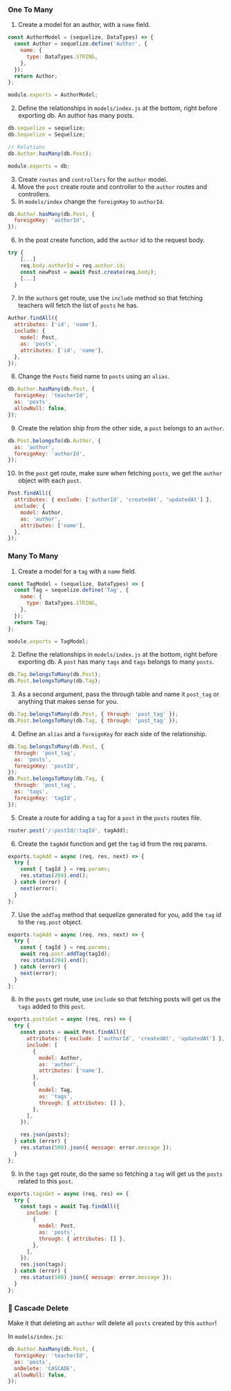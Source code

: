 ### One To Many

1. Create a model for an author, with a `name` field.

```js
const AuthorModel = (sequelize, DataTypes) => {
  const Author = sequelize.define('Author', {
    name: {
      type: DataTypes.STRING,
    },
  });
  return Author;
};

module.exports = AuthorModel;
```

2. Define the relationships in `models/index.js` at the bottom, right before exporting db. An author has many posts.

```js
db.sequelize = sequelize;
db.Sequelize = Sequelize;

// Relations
db.Author.hasMany(db.Post);

module.exports = db;
```

3. Create `routes` and `controllers` for the `author` model.
4. Move the `post` create route and controller to the `author` routes and controllers.
5. In `models/index` change the `foreignKey` to `authorId`.

```js
db.Author.hasMany(db.Post, {
  foreignKey: 'authorId',
});
```

6. In the post create function, add the `author` id to the request body.

```js
try {
    [...]
    req.body.authorId = req.author.id;
    const newPost = await Post.create(req.body);
    [...]
  }
```

7. In the `author`s get route, use the `include` method so that fetching teachers will fetch the list of `posts` he has.

```js
Author.findAll({
  attributes: ['id', 'name'],
  include: {
    model: Post,
    as: 'posts',
    attributes: ['id', 'name'],
  },
});
```

8. Change the `Posts` field name to `posts` using an `alias`.

```js
db.Author.hasMany(db.Post, {
  foreignKey: 'teacherId',
  as: 'posts',
  allowNull: false,
});
```

9. Create the relation ship from the other side, a `post` belongs to an `author`.

```js
db.Post.belongsTo(db.Author, {
  as: 'author',
  foreignKey: 'authorId',
});
```

10. In the `post` get route, make sure when fetching `posts`, we get the `author` object with each `post`.

```js
Post.findAll({
  attributes: { exclude: ['authorId', 'createdAt', 'updatedAt'] },
  include: {
    model: Author,
    as: 'author',
    attributes: ['name'],
  },
});
```

### Many To Many

1. Create a model for a `tag` with a `name` field.

```js
const TagModel = (sequelize, DataTypes) => {
  const Tag = sequelize.define('Tag', {
    name: {
      type: DataTypes.STRING,
    },
  });
  return Tag;
};

module.exports = TagModel;
```

2. Define the relationships in `models/index.js` at the bottom, right before exporting db. A `post` has many `tags` and `tags` belongs to many `posts`.

```js
db.Tag.belongsToMany(db.Post);
db.Post.belongsToMany(db.Tag);
```

3. As a second argument, pass the through table and name it `post_tag` or anything that makes sense for you.

```js
db.Tag.belongsToMany(db.Post, { through: 'post_tag' });
db.Post.belongsToMany(db.Tag, { through: 'post_tag' });
```

4. Define an `alias` and a `foreignKey` for each side of the relationship.

```js
db.Tag.belongsToMany(db.Post, {
  through: 'post_tag',
  as: 'posts',
  foreignKey: 'postId',
});
db.Post.belongsToMany(db.Tag, {
  through: 'post_tag',
  as: 'tags',
  foreignKey: 'tagId',
});
```

5. Create a route for adding a `tag` for a `post` in the `posts` routes file.

```js
router.post('/:postId/:tagId', tagAdd);
```

6. Create the `tagAdd` function and get the `tag` id from the req params.

```js
exports.tagAdd = async (req, res, next) => {
  try {
    const { tagId } = req.params;
    res.status(204).end();
  } catch (error) {
    next(error);
  }
};
```

7. Use the `addTag` method that sequelize generated for you, add the `tag` id to the `req.post` object.

```js
exports.tagAdd = async (req, res, next) => {
  try {
    const { tagId } = req.params;
    await req.post.addTag(tagId);
    res.status(204).end();
  } catch (error) {
    next(error);
  }
};
```

8. In the `posts` get route, use `include` so that fetching posts will get us the `tags` added to this `post`.

```js
exports.postsGet = async (req, res) => {
  try {
    const posts = await Post.findAll({
      attributes: { exclude: ['authorId', 'createdAt', 'updatedAt'] },
      include: [
        {
          model: Author,
          as: 'author',
          attributes: ['name'],
        },
        {
          model: Tag,
          as: 'tags',
          through: { attributes: [] },
        },
      ],
    });

    res.json(posts);
  } catch (error) {
    res.status(500).json({ message: error.message });
  }
};
```

9. In the `tags` get route, do the same so fetching a `tag` will get us the `posts` related to this `post`.

```js
exports.tagsGet = async (req, res) => {
  try {
    const tags = await Tag.findAll({
      include: [
        {
          model: Post,
          as: 'posts',
          through: { attributes: [] },
        },
      ],
    });
    res.json(tags);
  } catch (error) {
    res.status(500).json({ message: error.message });
  }
};
```

### 🍋 Cascade Delete

Make it that deleting an `author` will delete all `posts` created by this `author`!

In `models/index.js`:

```js
db.Author.hasMany(db.Post, {
  foreignKey: 'teacherId',
  as: 'posts',
  onDelete: 'CASCADE',
  allowNull: false,
});
```
